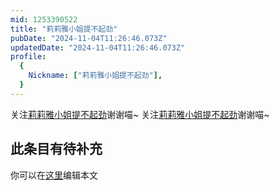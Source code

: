 ```yaml
---
mid: 1253390522
title: "莉莉雅小姐提不起劲"
pubDate: "2024-11-04T11:26:46.073Z"
updatedDate: "2024-11-04T11:26:46.073Z"
profile:
  {
    Nickname: ["莉莉雅小姐提不起劲"],
  }
---
```


关注[莉莉雅小姐提不起劲](https://space.bilibili.com/1253390522)谢谢喵~ 关注[莉莉雅小姐提不起劲](https://space.bilibili.com/1253390522)谢谢喵~

## 此条目有待补充
你可以在[这里](https://github.com/Yuhanawa/VTuber.ICU/edit/master/src/content/v/莉莉雅小姐提不起劲/index.md)编辑本文
